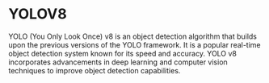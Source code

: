 # YOLOV8
YOLO (You Only Look Once) v8 is an object detection algorithm that builds upon the previous versions of the YOLO framework. It is a popular real-time object detection system known for its speed and accuracy. YOLO v8 incorporates advancements in deep learning and computer vision techniques to improve object detection capabilities.
